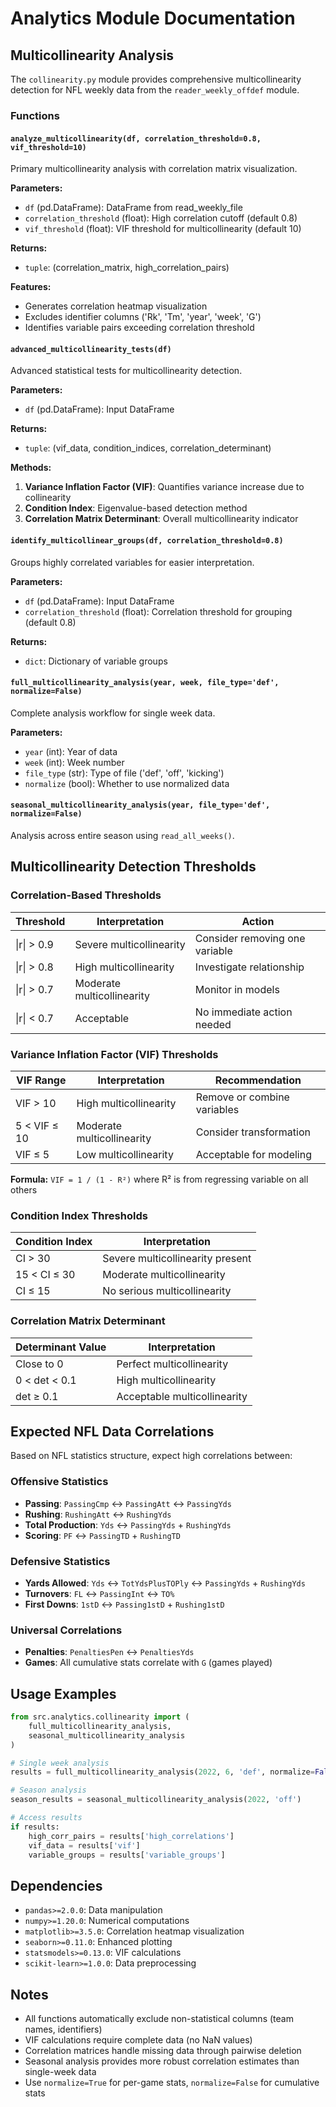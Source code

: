 # Analytics Module Documentation

## Multicollinearity Analysis

The `collinearity.py` module provides comprehensive multicollinearity detection for NFL weekly data from the `reader_weekly_offdef` module.

### Functions

#### `analyze_multicollinearity(df, correlation_threshold=0.8, vif_threshold=10)`

Primary multicollinearity analysis with correlation matrix visualization.

**Parameters:**
- `df` (pd.DataFrame): DataFrame from read_weekly_file
- `correlation_threshold` (float): High correlation cutoff (default 0.8)  
- `vif_threshold` (float): VIF threshold for multicollinearity (default 10)

**Returns:**
- `tuple`: (correlation_matrix, high_correlation_pairs)

**Features:**
- Generates correlation heatmap visualization
- Excludes identifier columns ('Rk', 'Tm', 'year', 'week', 'G')
- Identifies variable pairs exceeding correlation threshold

#### `advanced_multicollinearity_tests(df)`

Advanced statistical tests for multicollinearity detection.

**Parameters:**
- `df` (pd.DataFrame): Input DataFrame

**Returns:**
- `tuple`: (vif_data, condition_indices, correlation_determinant)

**Methods:**
1. **Variance Inflation Factor (VIF)**: Quantifies variance increase due to collinearity
2. **Condition Index**: Eigenvalue-based detection method
3. **Correlation Matrix Determinant**: Overall multicollinearity indicator

#### `identify_multicollinear_groups(df, correlation_threshold=0.8)`

Groups highly correlated variables for easier interpretation.

**Parameters:**
- `df` (pd.DataFrame): Input DataFrame
- `correlation_threshold` (float): Correlation threshold for grouping (default 0.8)

**Returns:**
- `dict`: Dictionary of variable groups

#### `full_multicollinearity_analysis(year, week, file_type='def', normalize=False)`

Complete analysis workflow for single week data.

**Parameters:**
- `year` (int): Year of data
- `week` (int): Week number
- `file_type` (str): Type of file ('def', 'off', 'kicking')
- `normalize` (bool): Whether to use normalized data

#### `seasonal_multicollinearity_analysis(year, file_type='def', normalize=False)`

Analysis across entire season using `read_all_weeks()`.

## Multicollinearity Detection Thresholds

### Correlation-Based Thresholds

| Threshold | Interpretation | Action |
|-----------|----------------|--------|
| \|r\| > 0.9 | Severe multicollinearity | Consider removing one variable |
| \|r\| > 0.8 | High multicollinearity | Investigate relationship |
| \|r\| > 0.7 | Moderate multicollinearity | Monitor in models |
| \|r\| < 0.7 | Acceptable | No immediate action needed |

### Variance Inflation Factor (VIF) Thresholds

| VIF Range | Interpretation | Recommendation |
|-----------|----------------|----------------|
| VIF > 10 | High multicollinearity | Remove or combine variables |
| 5 < VIF ≤ 10 | Moderate multicollinearity | Consider transformation |
| VIF ≤ 5 | Low multicollinearity | Acceptable for modeling |

**Formula:** `VIF = 1 / (1 - R²)` where R² is from regressing variable on all others

### Condition Index Thresholds

| Condition Index | Interpretation |
|-----------------|----------------|
| CI > 30 | Severe multicollinearity present |
| 15 < CI ≤ 30 | Moderate multicollinearity |
| CI ≤ 15 | No serious multicollinearity |

### Correlation Matrix Determinant

| Determinant Value | Interpretation |
|-------------------|----------------|
| Close to 0 | Perfect multicollinearity |
| 0 < det < 0.1 | High multicollinearity |
| det ≥ 0.1 | Acceptable multicollinearity |

## Expected NFL Data Correlations

Based on NFL statistics structure, expect high correlations between:

### Offensive Statistics
- **Passing**: `PassingCmp` ↔ `PassingAtt` ↔ `PassingYds`
- **Rushing**: `RushingAtt` ↔ `RushingYds` 
- **Total Production**: `Yds` ↔ `PassingYds` + `RushingYds`
- **Scoring**: `PF` ↔ `PassingTD` + `RushingTD`

### Defensive Statistics  
- **Yards Allowed**: `Yds` ↔ `TotYdsPlusTOPly` ↔ `PassingYds` + `RushingYds`
- **Turnovers**: `FL` ↔ `PassingInt` ↔ `TO%`
- **First Downs**: `1stD` ↔ `Passing1stD` + `Rushing1stD`

### Universal Correlations
- **Penalties**: `PenaltiesPen` ↔ `PenaltiesYds`
- **Games**: All cumulative stats correlate with `G` (games played)

## Usage Examples

```python
from src.analytics.collinearity import (
    full_multicollinearity_analysis,
    seasonal_multicollinearity_analysis
)

# Single week analysis
results = full_multicollinearity_analysis(2022, 6, 'def', normalize=False)

# Season analysis  
season_results = seasonal_multicollinearity_analysis(2022, 'off')

# Access results
if results:
    high_corr_pairs = results['high_correlations']
    vif_data = results['vif'] 
    variable_groups = results['variable_groups']
```

## Dependencies

- `pandas>=2.0.0`: Data manipulation
- `numpy>=1.20.0`: Numerical computations  
- `matplotlib>=3.5.0`: Correlation heatmap visualization
- `seaborn>=0.11.0`: Enhanced plotting
- `statsmodels>=0.13.0`: VIF calculations
- `scikit-learn>=1.0.0`: Data preprocessing

## Notes

- All functions automatically exclude non-statistical columns (team names, identifiers)
- VIF calculations require complete data (no NaN values)
- Correlation matrices handle missing data through pairwise deletion
- Seasonal analysis provides more robust correlation estimates than single-week data
- Use `normalize=True` for per-game stats, `normalize=False` for cumulative stats